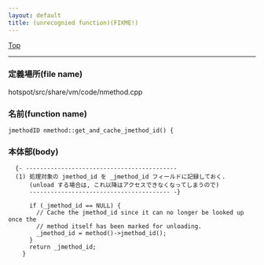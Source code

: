 ```yaml
---
layout: default
title: (unrecognied function)(FIXME!)
---
```

[Top](../index.html)

--- 
### 定義場所(file name)
hotspot/src/share/vm/code/nmethod.cpp

### 名前(function name)
```
jmethodID nmethod::get_and_cache_jmethod_id() {
```

### 本体部(body)
```
  {- -------------------------------------------
  (1) 処理対象の jmethod_id を _jmethod_id フィールドに記録しておく.
      (unload する場合は, これ以降はアクセスできなくなってしまうので)
      ---------------------------------------- -}

	  if (_jmethod_id == NULL) {
	    // Cache the jmethod_id since it can no longer be looked up once the
	    // method itself has been marked for unloading.
	    _jmethod_id = method()->jmethod_id();
	  }
	  return _jmethod_id;
	}
	
```


